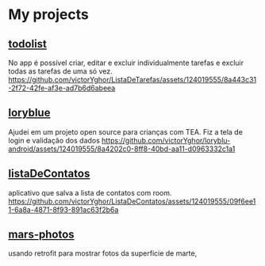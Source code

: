 # My projects
## [todolist](https://github.com/victorYghor/ListaDeTarefas)
No app é possível criar, editar e excluir individualmente tarefas e excluir todas as tarefas de uma só vez.
https://github.com/victorYghor/ListaDeTarefas/assets/124019555/8a443c31-2f72-42fe-af3e-ad7b6d6abeea

## [loryblue](https://github.com/loryblu/loryblu-android)
Ajudei em um projeto open source para crianças com TEA. Fiz a tela de login e validação dos dados
https://github.com/victorYghor/loryblu-android/assets/124019555/8a4202c0-8ff8-40bd-aa11-d0963332c1a1

## [listaDeContatos](https://github.com/victorYghor/ListaDeContatos)
aplicativo que salva a lista de contatos com room.
https://github.com/victorYghor/ListaDeContatos/assets/124019555/09f6ee11-6a8a-4871-8f93-891ac63f2b6a

## [mars-photos](https://github.com/victorYghor/Mars-photos)
usando retrofit para mostrar fotos da superficie de marte, 

<!--
**victorYghor/VictorYghor** is a ✨ _special_ ✨ repository because its `README.md` (this file) appears on your GitHub profile.

Here are some ideas to get you started:

- 🔭 I’m currently working on ...
- 🌱 I’m currently learning ...
- 👯 I’m looking to collaborate on ...
- 🤔 I’m looking for help with ...
- 💬 Ask me about ...
- 📫 How to reach me: ...
- 😄 Pronouns: ...
- ⚡ Fun fact: ...
-->
